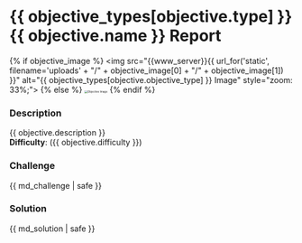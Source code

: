 # {{ objective_types[objective.type] }} {{ objective.name }} Report

{% if objective_image %}
<img src="{{www_server}}{{ url_for('static', filename='uploads' + "/" + objective_image[0] + "/" + objective_image[1]) }}" alt="{{ objective_types[objective.objective_type] }} Image" style="zoom: 33%;">
{% else %}
<img src="{{www_server}}{{ url_for('static', filename='img/not_found.jpg') }}" alt="Objective Image" style="zoom: 33%;">
{% endif %}  

### Description
{{ objective.description }}  
**Difficulty**: ({{ objective.difficulty }})   

### Challenge
{{ md_challenge | safe }}  

### Solution
{{ md_solution | safe }}  

